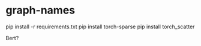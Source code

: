 # graph-names


pip install -r requirements.txt
pip install torch-sparse
pip install torch_scatter


Bert?